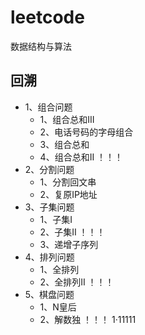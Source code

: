 # leetcode
数据结构与算法


## 回溯

- 1、组合问题
  - 1、组合总和III
  - 2、电话号码的字母组合
  - 3、组合总和
  - 4、组合总和II        ！！！
- 2、分割问题
  - 1、分割回文串
  - 2、复原IP地址
- 3、子集问题
  - 1、子集I
  - 2、子集II        ！！！
  - 3、递增子序列
- 4、排列问题
  - 1、全排列
  - 2、全排列II       ！！！
- 5、棋盘问题
  - 1、N皇后
  - 2、解数独       ！！！
1·11111
